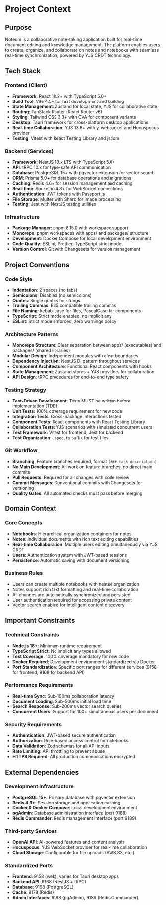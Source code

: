 # Project Context

## Purpose
Noteum is a collaborative note-taking application built for real-time document editing and knowledge management. The platform enables users to create, organize, and collaborate on notes and notebooks with seamless real-time synchronization, powered by YJS CRDT technology.

## Tech Stack

### Frontend (Client)
- **Framework**: React 18.2+ with TypeScript 5.0+
- **Build Tool**: Vite 4.5+ for fast development and building
- **State Management**: Zustand for local state, YJS for collaborative state
- **Routing**: TanStack Router (React Router v6)
- **Styling**: Tailwind CSS 3.3+ with CVA for component variants
- **Desktop**: Tauri framework for cross-platform desktop applications
- **Real-time Collaboration**: YJS 13.6+ with y-websocket and Hocuspocus provider
- **Testing**: Vitest with React Testing Library and jsdom

### Backend (Services)
- **Framework**: NestJS 10.x LTS with TypeScript 5.0+
- **API**: tRPC 10.x for type-safe API communication
- **Database**: PostgreSQL 15+ with pgvector extension for vector search
- **ORM**: Prisma 5.0+ for database operations and migrations
- **Caching**: Redis 4.6+ for session management and caching
- **Real-time**: Socket.io 4.8+ for WebSocket connections
- **Authentication**: JWT tokens with Passport.js
- **File Storage**: Multer with Sharp for image processing
- **Testing**: Jest with NestJS testing utilities

### Infrastructure
- **Package Manager**: pnpm 8.15.0 with workspace support
- **Monorepo**: pnpm workspaces with apps/ and packages/ structure
- **Development**: Docker Compose for local development environment
- **Code Quality**: ESLint, Prettier, TypeScript strict mode
- **Version Control**: Git with Changesets for version management

## Project Conventions

### Code Style
- **Indentation**: 2 spaces (no tabs)
- **Semicolons**: Disabled (no semicolons)
- **Quotes**: Single quotes for strings
- **Trailing Commas**: ES5 compatible trailing commas
- **File Naming**: kebab-case for files, PascalCase for components
- **TypeScript**: Strict mode enabled, no implicit any
- **ESLint**: Strict mode enforced, zero warnings policy

### Architecture Patterns
- **Monorepo Structure**: Clear separation between apps/ (executables) and packages/ (shared libraries)
- **Modular Design**: Independent modules with clear boundaries
- **Dependency Injection**: NestJS DI pattern throughout services
- **Component Architecture**: Functional React components with hooks
- **State Management**: Zustand stores + YJS providers for collaboration
- **API Design**: tRPC procedures for end-to-end type safety

### Testing Strategy
- **Test-Driven Development**: Tests MUST be written before implementation (TDD)
- **Unit Tests**: 100% coverage requirement for new code
- **Integration Tests**: Cross-package interactions tested
- **Component Tests**: React components with React Testing Library
- **Collaboration Tests**: YJS scenarios with simulated concurrent users
- **Test Framework**: Vitest for frontend, Jest for backend
- **Test Organization**: `.spec.ts` suffix for test files

### Git Workflow
- **Branching**: Feature branches required, format `[###-task-description]`
- **No Main Development**: All work on feature branches, no direct main commits
- **Pull Requests**: Required for all changes with code review
- **Commit Messages**: Conventional commits with Changesets for versioning
- **Quality Gates**: All automated checks must pass before merging

## Domain Context

### Core Concepts
- **Notebooks**: Hierarchical organization containers for notes
- **Notes**: Individual documents with rich text editing capabilities
- **Real-time Collaboration**: Multiple users editing simultaneously via YJS CRDT
- **Users**: Authentication system with JWT-based sessions
- **Persistence**: Automatic saving with document versioning

### Business Rules
- Users can create multiple notebooks with nested organization
- Notes support rich text formatting and real-time collaboration
- All changes are automatically synchronized and persisted
- User authentication required for accessing private content
- Vector search enabled for intelligent content discovery

## Important Constraints

### Technical Constraints
- **Node.js 18+**: Minimum runtime requirement
- **TypeScript Strict**: No implicit any types allowed
- **Test Coverage**: 100% coverage mandatory for new code
- **Docker Required**: Development environment standardized via Docker
- **Port Standardization**: Specific port ranges for different services (9158 for frontend, 9168 for backend API)

### Performance Requirements
- **Real-time Sync**: Sub-100ms collaboration latency
- **Document Loading**: Sub-500ms initial load time
- **Search Response**: Sub-200ms vector search queries
- **Concurrent Users**: Support for 100+ simultaneous users per document

### Security Requirements
- **Authentication**: JWT-based secure authentication
- **Authorization**: Role-based access control for notebooks
- **Data Validation**: Zod schemas for all API inputs
- **Rate Limiting**: API throttling to prevent abuse
- **HTTPS Required**: All production communications encrypted

## External Dependencies

### Development Infrastructure
- **PostgreSQL 15+**: Primary database with pgvector extension
- **Redis 4.6+**: Session storage and application caching
- **Docker & Docker Compose**: Local development environment
- **pgAdmin**: Database administration interface (port 9188)
- **Redis Commander**: Redis management interface (port 9189)

### Third-party Services
- **OpenAI API**: AI-powered features and content analysis
- **Hocuspocus**: YJS WebSocket provider for real-time collaboration
- **Cloud Storage**: Configurable for file uploads (AWS S3, etc.)

### Standardized Ports
- **Frontend**: 9158 (web), varies for Tauri desktop apps
- **Backend API**: 9168 (NestJS + tRPC)
- **Database**: 9198 (PostgreSQL)
- **Cache**: 9178 (Redis)
- **Admin Interfaces**: 9188 (pgAdmin), 9189 (Redis Commander)
